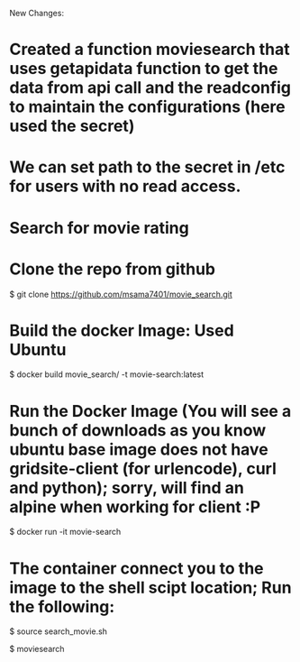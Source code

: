 New Changes:
# Created a function moviesearch that uses getapidata function to get the data from api call and the readconfig to maintain the configurations (here used the secret)
# We can set path to the secret in /etc for users with no read access.


 
# Search for movie rating
# Clone the repo from github

$ git clone https://github.com/msama7401/movie_search.git

# Build the docker Image: Used Ubuntu 

$ docker build movie_search/ -t movie-search:latest

# Run the Docker Image (You will see a bunch of downloads as you know ubuntu base image does not have gridsite-client (for urlencode), curl and python); sorry, will find an alpine when working for client :P

$ docker run -it movie-search

# The container connect you to the image to the shell scipt location; Run the following:

$ source search_movie.sh

$ moviesearch <movieName> 
